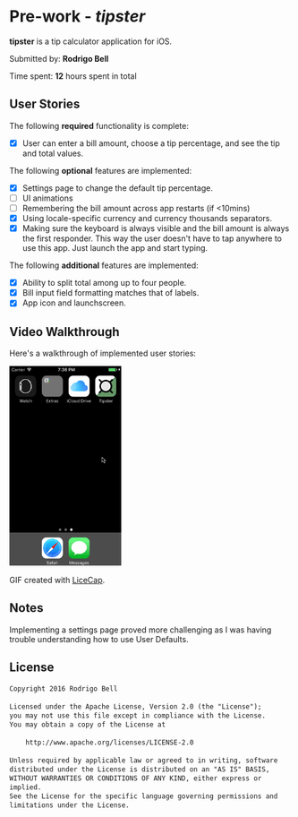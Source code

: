 # Pre-work - *tipster*

**tipster** is a tip calculator application for iOS.

Submitted by: **Rodrigo Bell**

Time spent: **12** hours spent in total

## User Stories

The following **required** functionality is complete:
* [x] User can enter a bill amount, choose a tip percentage, and see the tip and total values.

The following **optional** features are implemented:
* [x] Settings page to change the default tip percentage.
* [ ] UI animations
* [ ] Remembering the bill amount across app restarts (if <10mins)
* [x] Using locale-specific currency and currency thousands separators.
* [x] Making sure the keyboard is always visible and the bill amount is always the first responder. This way the user doesn't have to tap anywhere to use this app. Just launch the app and start typing.

The following **additional** features are implemented:

- [x] Ability to split total among up to four people.
- [x] Bill input field formatting matches that of labels.
- [x] App icon and launchscreen.

## Video Walkthrough 

Here's a walkthrough of implemented user stories:

<img src='https://github.com/rbell594/tipster/blob/master/assets/demo.gif' title='Video Walkthrough' width='200' alt='Video Walkthrough' />

GIF created with [LiceCap](http://www.cockos.com/licecap/).

## Notes

Implementing a settings page proved more challenging as I was having trouble understanding how to use User Defaults.

## License

    Copyright 2016 Rodrigo Bell

    Licensed under the Apache License, Version 2.0 (the "License");
    you may not use this file except in compliance with the License.
    You may obtain a copy of the License at

        http://www.apache.org/licenses/LICENSE-2.0

    Unless required by applicable law or agreed to in writing, software
    distributed under the License is distributed on an "AS IS" BASIS,
    WITHOUT WARRANTIES OR CONDITIONS OF ANY KIND, either express or implied.
    See the License for the specific language governing permissions and
    limitations under the License.
